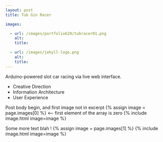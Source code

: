```yaml
---
layout: post
title: Tub Gin Racer

images:

  - url: /images/portfolio620/tubracer01.png
    alt: 
    title: 

  - url: /images/jekyll-logo.png
    alt: 
    title: 
---
```


Arduino-powered slot car racing via live web interface.

- Creative Direction
- Information Architecture
- User Experience

Post body begin, and first image not in excerpt
{% assign image = page.images[0] %} <-- first element of the array is zero
{% include image.html image=image %}

Some more text blah !
{% assign image = page.images[1] %}
{% include image.html image=image %}
